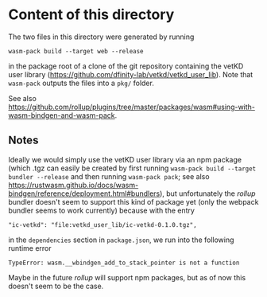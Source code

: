 # Content of this directory

The two files in this directory were generated by running

```
wasm-pack build --target web --release
```

in the package root of a clone of the git repository containing the vetKD user library (https://github.com/dfinity-lab/vetkd/vetkd_user_lib). Note that `wasm-pack` outputs the
files into a `pkg/` folder.

See also https://github.com/rollup/plugins/tree/master/packages/wasm#using-with-wasm-bindgen-and-wasm-pack.

## Notes

Ideally we would simply use the vetKD user library via an npm package (which .tgz can easily be created by first running `wasm-pack build --target bundler --release` and then running `wasm-pack pack`; see also https://rustwasm.github.io/docs/wasm-bindgen/reference/deployment.html#bundlers), but unfortunately the _rollup_ bundler doesn't seem to support this kind of package yet (only the webpack bundler seems to work currently) because with the entry

```
"ic-vetkd": "file:vetkd_user_lib/ic-vetkd-0.1.0.tgz",
```

in the `dependencies` section in `package.json`, we run into the following runtime error

```
TypeError: wasm.__wbindgen_add_to_stack_pointer is not a function
```

Maybe in the future _rollup_ will support npm packages, but as of now this doesn't seem to be the case.
